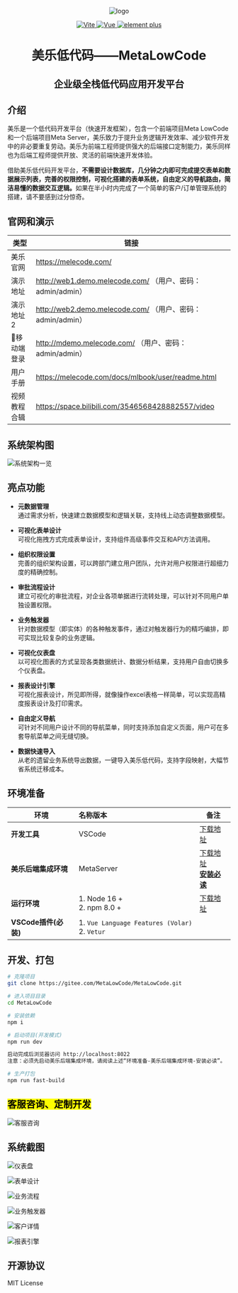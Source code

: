 
<div align="center">

![logo](https://melecode.com/assets/img/brand/mlc_logo.png)

<p align="center">
	<a href="https://vitejs.dev/" target="_blank">
		<img src="https://img.shields.io/badge/Vite-4.x-green" alt="Vite">
	</a>
	<a href="https://v3.vuejs.org/" target="_blank">
		<img src="https://img.shields.io/badge/Vue.js-3.x-green" alt="Vue">
	</a>
	<a href="https://element-plus.gitee.io/#/zh-CN/component/changelog" target="_blank">
		<img src="https://img.shields.io/badge/element--plus-latest-blue" alt="element plus">
	</a>
</p>

<h1>美乐低代码——MetaLowCode</h1>
<h2>企业级全栈低代码应用开发平台</h2>

</div>

## 介绍
美乐是一个低代码开发平台（快速开发框架），包含一个前端项目Meta LowCode和一个后端项目Meta Server，美乐致力于提升业务逻辑开发效率、减少软件开发中的非必要重复劳动。美乐为前端工程师提供强大的后端接口定制能力，美乐同样也为后端工程师提供开放、灵活的前端快速开发体验。

借助美乐低代码开发平台，<b>不需要设计数据库，几分钟之内即可完成提交表单和数据展示列表，完善的权限控制，可视化搭建的表单系统，自由定义的导航路由，简洁易懂的数据交互逻辑。</b>如果在半小时内完成了一个简单的客户/订单管理系统的搭建，请不要感到过分惊奇。

## 官网和演示

| 类型    | 链接                                                 |
|-------|----------------------------------------------------|
| 美乐官网  | https://melecode.com/                              |
| 演示地址  | http://web1.demo.melecode.com/ （用户、密码：admin/admin） |
| 演示地址2 | http://web2.demo.melecode.com/ （用户、密码：admin/admin） |
| 📱移动端登录 | http://mdemo.melecode.com/ （用户、密码：admin/admin）     |
| 用户手册  | https://melecode.com/docs/mlbook/user/readme.html  |
| 视频教程合辑 | https://space.bilibili.com/3546568428882557/video  |


## 系统架构图

![系统架构一览](https://mlimgs.ks3-cn-beijing.ksyuncs.com/mlc_architecture.png)


## 亮点功能

- **元数据管理**   
通过需求分析，快速建立数据模型和逻辑关联，支持线上动态调整数据模型。
	

- **可视化表单设计**   
可视化拖拽方式完成表单设计，支持组件高级事件交互和API方法调用。


- **组织权限设置**   
完善的组织架构设置，可以跨部门建立用户团队，允许对用户权限进行超细力度的精确控制。
	


- **审批流程设计**   
建立可视化的审批流程，对企业各项单据进行流转处理，可以针对不同用户单独设置权限。
	

- **业务触发器**   
针对数据模型（即实体）的各种触发事件，通过对触发器行为的精巧编排，即可实现比较复杂的业务逻辑。
	

- **可视化仪表盘**   
以可视化图表的方式呈现各类数据统计、数据分析结果，支持用户自由切换多个仪表盘。
	

- **报表设计引擎**   
可视化报表设计，所见即所得，就像操作excel表格一样简单，可以实现高精度报表设计及打印需求。
	

- **自由定义导航**   
可针对不同用户设计不同的导航菜单，同时支持添加自定义页面，用户可在多套导航菜单之间无缝切换。
	

- **数据快速导入**   
从老的遗留业务系统导出数据，一键导入美乐低代码，支持字段映射，大幅节省系统迁移成本。
	


## 环境准备

| 环境               | 名称版本                                                 | 备注                                                                                    |
|------------------|:-----------------------------------------------------|---------------------------------------------------------------------------------------|
| **开发工具**         | VSCode                                               | [下载地址](https://code.visualstudio.com/Download)                                        |
| **美乐后端集成环境**     | MetaServer                                           | [下载地址](https://melecode.com/#downloadModal)   <br/> [**安装必读**](https://docs.qq.com/doc/p/9415a4c09eebbf6dd31c7566579647049fadcaaa) |
| **运行环境**         | 1. Node 16 +       <br/> 2. npm 8.0 +                | [下载地址](http://nodejs.cn/download)                                                     |
| **VSCode插件(必装)** | 1. `Vue Language Features (Volar) ` <br/> 2. `Vetur` |                                                                                       |



## 开发、打包
``` sh
# 克隆项目
git clone https://gitee.com/MetaLowCode/MetaLowCode.git

# 进入项目目录
cd MetaLowCode

# 安装依赖
npm i

# 启动项目(开发模式)
npm run dev

启动完成后浏览器访问 http://localhost:8022
注意：必须先启动美乐后端集成环境，请阅读上述“环境准备-美乐后端集成环境-安装必读”。

# 生产打包
npm run fast-build
```

## <mark>客服咨询、定制开发</mark>
![客服咨询](https://mlimgs.ks3-cn-beijing.ksyuncs.com/wework_contact.png)

## 系统截图

![仪表盘](https://mlimgs.ks3-cn-beijing.ksyuncs.com/mlc_screen_01.png)

![表单设计](https://mlimgs.ks3-cn-beijing.ksyuncs.com/mlc_screen_02.png)

![业务流程](https://mlimgs.ks3-cn-beijing.ksyuncs.com/mlc_screen_03.png)

![业务触发器](https://mlimgs.ks3-cn-beijing.ksyuncs.com/mlc_screen_04.png)

![客户详情](https://mlimgs.ks3-cn-beijing.ksyuncs.com/mlc_screen_05.png)

![报表引擎](https://mlimgs.ks3-cn-beijing.ksyuncs.com/mlc_screen_06.png)

## 开源协议
MIT License
